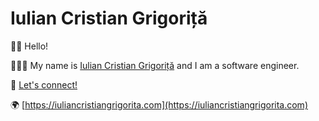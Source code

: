 # Iulian Cristian Grigoriță

👋🏻 Hello!

👨🏻‍💻 My name is [Iulian Cristian Grigoriță](https://iuliancristiangrigorita.com) and I am a software engineer.

📧 [Let's connect!](mailto:contact@iuliancristiangrigorita.com)

🌍 [https://iuliancristiangrigorita.com](https://iuliancristiangrigorita.com)
